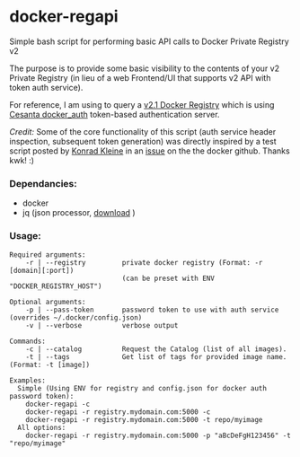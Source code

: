 # docker-regapi
Simple bash script for performing basic API calls to Docker Private Registry v2 

The purpose is to provide some basic visibility to the contents of your v2 Private Registry (in lieu of a web Frontend/UI that supports v2 API with token auth service).

For reference, I am using to query a [v2.1 Docker Registry](https://docs.docker.com/registry/) which is using [Cesanta docker_auth](https://github.com/cesanta/docker_auth) token-based authentication server.

_Credit:_ Some of the core functionality of this script (auth service header inspection, subsequent token generation) was directly inspired by a test script posted by [Konrad Kleine](https://github.com/kwk) in an [issue](https://github.com/docker/distribution/issues/1092) on the the docker github. Thanks kwk! :)

### Dependancies:
- docker
- jq (json processor, [download](https://stedolan.github.io/jq/download/) )

### Usage:

    Required arguments:
        -r | --registry         private docker registry (Format: -r [domain][:port])
                                (can be preset with ENV "DOCKER_REGISTRY_HOST")

    Optional arguments:
        -p | --pass-token       password token to use with auth service (overrides ~/.docker/config.json)
        -v | --verbose          verbose output

    Commands:
        -c | --catalog          Request the Catalog (list of all images).
        -t | --tags             Get list of tags for provided image name. (Format: -t [image])

    Examples:
      Simple (Using ENV for registry and config.json for docker auth password token):
        docker-regapi -c
        docker-regapi -r registry.mydomain.com:5000 -c
        docker-regapi -r registry.mydomain.com:5000 -t repo/myimage
      All options:
        docker-regapi -r registry.mydomain.com:5000 -p "aBcDeFgH123456" -t "repo/myimage"
        
